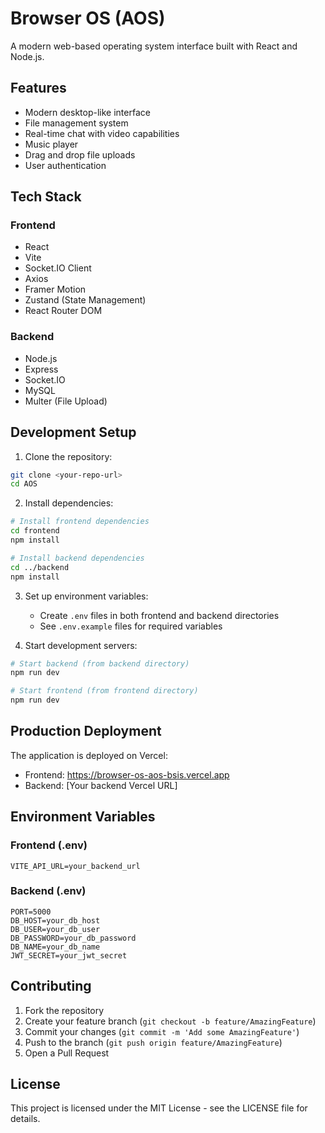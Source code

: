 # Browser OS (AOS)

A modern web-based operating system interface built with React and Node.js.

## Features

- Modern desktop-like interface
- File management system
- Real-time chat with video capabilities
- Music player
- Drag and drop file uploads
- User authentication

## Tech Stack

### Frontend
- React
- Vite
- Socket.IO Client
- Axios
- Framer Motion
- Zustand (State Management)
- React Router DOM

### Backend
- Node.js
- Express
- Socket.IO
- MySQL
- Multer (File Upload)

## Development Setup

1. Clone the repository:
```bash
git clone <your-repo-url>
cd AOS
```

2. Install dependencies:
```bash
# Install frontend dependencies
cd frontend
npm install

# Install backend dependencies
cd ../backend
npm install
```

3. Set up environment variables:
   - Create `.env` files in both frontend and backend directories
   - See `.env.example` files for required variables

4. Start development servers:
```bash
# Start backend (from backend directory)
npm run dev

# Start frontend (from frontend directory)
npm run dev
```

## Production Deployment

The application is deployed on Vercel:
- Frontend: https://browser-os-aos-bsis.vercel.app
- Backend: [Your backend Vercel URL]

## Environment Variables

### Frontend (.env)
```
VITE_API_URL=your_backend_url
```

### Backend (.env)
```
PORT=5000
DB_HOST=your_db_host
DB_USER=your_db_user
DB_PASSWORD=your_db_password
DB_NAME=your_db_name
JWT_SECRET=your_jwt_secret
```

## Contributing

1. Fork the repository
2. Create your feature branch (`git checkout -b feature/AmazingFeature`)
3. Commit your changes (`git commit -m 'Add some AmazingFeature'`)
4. Push to the branch (`git push origin feature/AmazingFeature`)
5. Open a Pull Request

## License

This project is licensed under the MIT License - see the LICENSE file for details. 